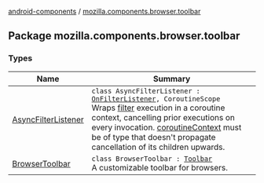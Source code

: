 [android-components](../index.md) / [mozilla.components.browser.toolbar](./index.md)

## Package mozilla.components.browser.toolbar

### Types

| Name | Summary |
|---|---|
| [AsyncFilterListener](-async-filter-listener/index.md) | `class AsyncFilterListener : `[`OnFilterListener`](../mozilla.components.ui.autocomplete/-on-filter-listener.md)`, CoroutineScope`<br>Wraps [filter](#) execution in a coroutine context, cancelling prior executions on every invocation. [coroutineContext](-async-filter-listener/coroutine-context.md) must be of type that doesn't propagate cancellation of its children upwards. |
| [BrowserToolbar](-browser-toolbar/index.md) | `class BrowserToolbar : `[`Toolbar`](../mozilla.components.concept.toolbar/-toolbar/index.md)<br>A customizable toolbar for browsers. |
